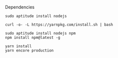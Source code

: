 
Dependencies

    sudo aptitude install nodejs
    
    curl -o- -L https://yarnpkg.com/install.sh | bash
    
    sudo aptitude install nodejs npm
    npm install npm@latest -g

    yarn install
    yarn encore production
